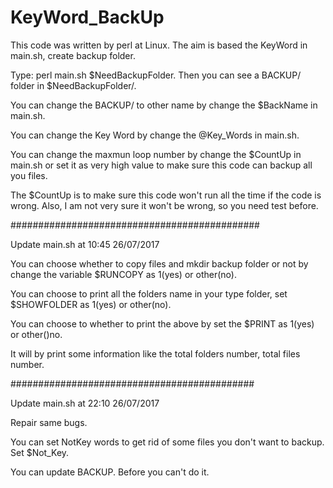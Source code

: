 # KeyWord_BackUp
This code was written by perl at Linux. The aim is based the KeyWord in main.sh, create backup folder.

Type: perl main.sh $NeedBackupFolder. Then you can see a BACKUP/ folder in $NeedBackupFolder/.

You can change the BACKUP/ to other name by change the $BackName in main.sh.

You can change the Key Word by change the @Key_Words in main.sh.

You can change the maxmun loop number by change the $CountUp in main.sh or set it as very high value to make sure this code can backup all you files.

The $CountUp is to make sure this code won't run all the time if the code is wrong. Also, I am not very sure it won't be wrong, so you need test before.


#############################################

Update main.sh at 10:45 26/07/2017

You can choose whether to copy files and mkdir backup folder or not by change the variable $RUNCOPY as 1(yes) or other(no).

You can choose to print all the folders name in your type folder, set $SHOWFOLDER as 1(yes) or other(no).

You can choose to whether to print the above by set the $PRINT as 1(yes) or other()no.

It will by print some information like the total folders number, total files number.


############################################

Update main.sh at 22:10 26/07/2017

Repair same bugs.

You can set NotKey words to get rid of some files you don't want to backup. Set $Not_Key.

You can update BACKUP. Before you can't do it.

